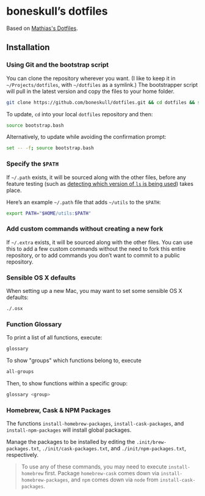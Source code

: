 # boneskull’s dotfiles

Based on [Mathias's Dotfiles](https://github.com/mathiasbynens/dotfiles.git).

## Installation

### Using Git and the bootstrap script

You can clone the repository wherever you want. (I like to keep it in `~/Projects/dotfiles`, with `~/dotfiles` as a symlink.) The bootstrapper script will pull in the latest version and copy the files to your home folder.

```bash
git clone https://github.com/boneskull/dotfiles.git && cd dotfiles && source bootstrap.sh
```

To update, `cd` into your local `dotfiles` repository and then:

```bash
source bootstrap.bash
```

Alternatively, to update while avoiding the confirmation prompt:

```bash
set -- -f; source bootstrap.bash
```

### Specify the `$PATH`

If `~/.path` exists, it will be sourced along with the other files, before any feature testing (such as [detecting which version of `ls` is being used](https://github.com/mathiasbynens/dotfiles/blob/aff769fd75225d8f2e481185a71d5e05b76002dc/.aliases#L21-26)) takes place.

Here’s an example `~/.path` file that adds `~/utils` to the `$PATH`:

```bash
export PATH="$HOME/utils:$PATH"
```

### Add custom commands without creating a new fork

If `~/.extra` exists, it will be sourced along with the other files. You can use this to add a few custom commands without the need to fork this entire repository, or to add commands you don’t want to commit to a public repository.

### Sensible OS X defaults

When setting up a new Mac, you may want to set some sensible OS X defaults:

```bash
./.osx
```

### Function Glossary

To print a list of all functions, execute:

```bash
glossary
```

To show "groups" which functions belong to, execute

```bash
all-groups
```

Then, to show functions within a specific group:

```bash
glossary <group>
```

### Homebrew, Cask & NPM Packages

The functions `install-homebrew-packages`, `install-cask-packages`, and `install-npm-packages` will install global packages.

Manage the packages to be installed by editing the `.init/brew-packages.txt`, `./init/cask-packages.txt`, and `./init/npm-packages.txt`, respectively.

> To use any of these commands, you may need to execute `install-homebrew` first.  Package `homebrew-cask` comes down via `install-homebrew-packages`, and `npm` comes down via `node` from `install-cask-packages`.
